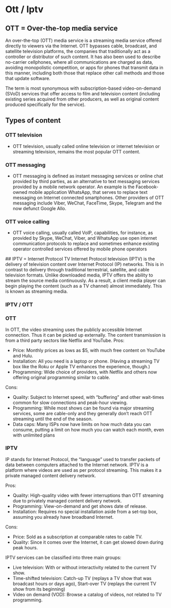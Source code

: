 # Ott / Iptv
## OTT = Over-the-top media service

An over-the-top (OTT) media service is a streaming media service offered directly to viewers via the Internet. 
OTT bypasses cable, broadcast, and satellite television platforms, the companies that traditionally act as a controller or distributor of such content.
It has also been used to describe no-carrier cellphones, where all communications are charged as data, avoiding monopolistic competition, or apps for phones that transmit data in this manner, including both those that replace other call methods and those that update software.

The term is most synonymous with subscription-based video-on-demand (SVoD) services that offer access to film and television content (including existing series acquired from other producers, as well as original content produced specifically for the service).

## Types of content

### OTT television
- OTT television, usually called online television or internet television or streaming television, remains the most popular OTT content.
### OTT messaging

- OTT messaging is defined as instant messaging services or online chat provided by third parties, as an alternative to text messaging services provided by a mobile network operator. An example is the Facebook-owned mobile application WhatsApp, that serves to replace text messaging on Internet connected smartphones. Other providers of OTT messaging include Viber, WeChat, FaceTime, Skype, Telegram and the now defunct Google Allo.

### OTT voice calling
- OTT voice calling, usually called VoIP, capabilities, for instance, as provided by Skype, WeChat, Viber, and WhatsApp use open internet communication protocols to replace and sometimes enhance existing operator controlled services offered by mobile phone operators

## IPTV = Internet Protocol TV
Internet Protocol television (IPTV) is the delivery of television content over Internet Protocol (IP) networks. 
This is in contrast to delivery through traditional terrestrial, satellite, and cable television formats. 
Unlike downloaded media, IPTV offers the ability to stream the source media continuously. 
As a result, a client media player can begin playing the content (such as a TV channel) almost immediately. 
This is known as streaming media. 

### IPTV / OTT
### OTT
In OTT, the video streaming uses the publicly accessible Internet connection. Thus it can be picked up externally. The content transmission is from a third party sectors like Netflix and YouTube.
Pros:

   * Price: Monthly prices as lows as $5, with much free content on YouTube and Hulu.
   * Installation: All you need is a laptop or phone. (Having a streaming TV box like the Roku or Apple TV enhances the experience, though.)
   * Programming: Wide choice of providers, with Netflix and others now offering original programming similar to cable.

Cons:

- Quality: Subject to Internet speed, with “buffering” and other wait-times common for slow connections and peak-hour viewing.
- Programming: While most shows can be found via major streaming services, some are cable-only and they generally don’t reach OTT streaming until the end of the season.
- Data caps: Many ISPs now have limits on how much data you can consume, putting a limit on how much you can watch each month, even with unlimited plans

### IPTV
 IP stands for Internet Protocol, the “language” used to transfer packets of data between computers attached to the Internet network. IPTV is a platform where videos are used as per protocol streaming. This makes it a private managed content delivery network.

Pros:

   * Quality: High-quality video with fewer interruptions than OTT streaming due to privately managed content delivery network.
   * Programming: View-on-demand and get shows date of release.
   * Installation: Requires no special installation aside from a set-top box, assuming you already have broadband Internet.

Cons:

   * Price: Sold as a subscription at comparable rates to cable TV.
   * Quality: Since it comes over the Internet, it can get slowed down during peak hours.

IPTV services can be classified into three main groups:

   * Live television: With or without interactivity related to the current TV show.
   * Time-shifted television: Catch-up TV (replays a TV show that was broadcast hours or days ago), Start-over TV (replays the current TV show from its beginning)
   * Video on demand (VOD): Browse a catalog of videos, not related to TV programming.
